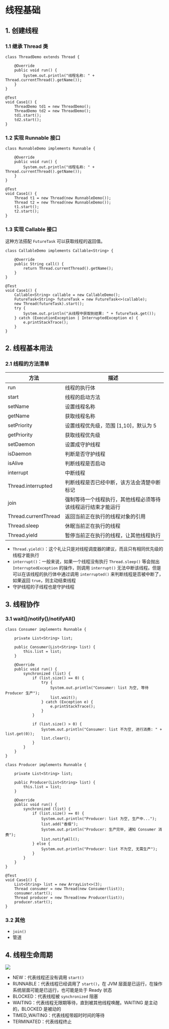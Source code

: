 # 线程基础

## 1. 创建线程

### 1.1 继承 Thread 类

```
class ThreadDemo extends Thread {

    @Override
    public void run() {
        System.out.println("线程名称: " + Thread.currentThread().getName());
    }
}

@Test
void Case1() {
    ThreadDemo td1 = new ThreadDemo();
    ThreadDemo td2 = new ThreadDemo();
    td1.start();
    td2.start();
}
```

### 1.2 实现 Runnable 接口

```
class RunnableDemo implements Runnable {

    @Override
    public void run() {
        System.out.println("线程名称: " + Thread.currentThread().getName());
    }
}

@Test
void Case1() {
    Thread t1 = new Thread(new RunnableDemo());
    Thread t2 = new Thread(new RunnableDemo());
    t1.start();
    t2.start();
}
```

### 1.3 实现 Callable 接口

这种方法搭配 `FutureTask` 可以获取线程的返回值。

```
class CallableDemo implements Callable<String> {

    @Override
    public String call() {
        return Thread.currentThread().getName();
    }
}

@Test
void Case1() {
    Callable<String> callable = new CallableDemo();
    FutureTask<String> futureTask = new FutureTask<>(callable);
    new Thread(futureTask).start();
    try {
        System.out.println("从线程中获取到结果: " + futureTask.get());
    } catch (ExecutionException | InterruptedException e) {
        e.printStackTrace();
    }
}
```

## 2. 线程基本用法

### 2.1 线程的方法清单

| 方法 | 描述 |
| ------- | ---- |
|run|    线程的执行体|
|start|    线程的启动方法|
|setName|    设置线程名称|
|getName|    获取线程名称|
|setPriority|    设置线程优先级，范围 [1,10]，默认为 5|
|getPriority|    获取线程优先级|
|setDaemon|    设置成守护线程|
|isDaemon|    判断是否守护线程|
|isAlive|    判断线程是否启动|
|interrupt|    中断线程|
|Thread.interrupted|    判断线程是否已经中断，该方法会清楚中断标记|
|join|    强制等待一个线程执行，其他线程必须等待该线程运行结束才能运行|
|Thread.currentThread|    返回当前正在执行的线程对象的引用|
|Thread.sleep    |    休眠当前正在执行的线程|
|Thread.yield|    暂停当前正在执行的线程，让其他线程执行|

- `Thread.yield()`：这个礼让只是对线程调度器的建议，而且只有相同优先级的线程才能执行
- `interrupt()`：一般来说，如果一个线程没有执行 `Thread.sleep()` 等会抛出 `InterruptedException` 的操作，则调用 `interrupt()`
  无法中断该线程。但是可以在该线程的执行体中通过调用 `interrupted()` 来判断线程是否被中断了，如果返回 `true`，则主动结束线程
- 守护线程的子线程也是守护线程

## 3. 线程协作

### 3.1 wait()/notify()/notifyAll()

```
class Consumer implements Runnable {

    private List<String> list;

    public Consumer(List<String> list) {
        this.list = list;
    }

    @Override
    public void run() {
        synchronized (list) {
            if (list.size() == 0) {
                try {
                    System.out.println("Consumer: list 为空, 等待 Producer 生产");
                    list.wait();
                } catch (Exception e) {
                    e.printStackTrace();
                }
            }

            if (list.size() > 0) {
                System.out.println("Consumer: list 不为空, 进行消费: " + list.get(0));
                list.clear();
            }
        }
    }
}

class Producer implements Runnable {

    private List<String> list;

    public Producer(List<String> list) {
        this.list = list;
    }

    @Override
    public void run() {
        synchronized (list) {
            if (list.size() == 0) {
                System.out.println("Producer: list 为空, 生产中...");
                list.add("香烟");
                System.out.println("Producer: 生产完毕, 通知 Consumer 消费");
                list.notifyAll();
            } else {
                System.out.println("Producer: list 不为空, 无需生产");
            }
        }
    }
}

@Test
void Case1() {
    List<String> list = new ArrayList<>(3);
    Thread consumer = new Thread(new Consumer(list));
    consumer.start();
    Thread producer = new Thread(new Producer(list));
    producer.start();
}
```

### 3.2 其他

- `join()`
- 管道

## 4. 线程生命周期

![](https://raw.githubusercontent.com/prprus/Blog/master/image/java-concurrent-3.png)

- NEW：代表线程还没有调用 `start()`
- RUNNABLE：代表线程已经调用了 `start()`，在 JVM 层面是已运行，在操作系统层面可能是已运行，也可能是处于 Ready 状态
- BLOCKED：代表线程被 `synchronized` 阻塞
- WAITING：代表线程无限期等待，直到被其他线程唤醒。WAITING 是主动的，BLOCKED 是被动的
- TIMED_WAITING：代表线程带超时时间的等待
- TERMINATED：代表线程终止

